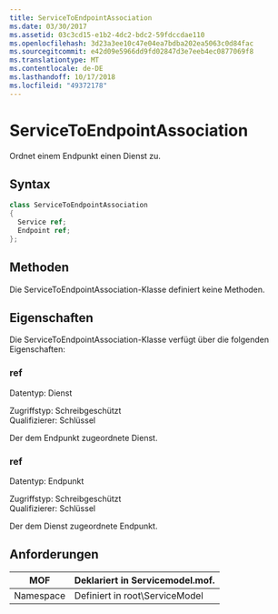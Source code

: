 ```yaml
---
title: ServiceToEndpointAssociation
ms.date: 03/30/2017
ms.assetid: 03c3cd15-e1b2-4dc2-bdc2-59fdccdae110
ms.openlocfilehash: 3d23a3ee10c47e04ea7bdba202ea5063c0d84fac
ms.sourcegitcommit: e42d09e5966dd9fd02847d3e7eeb4ec0877069f8
ms.translationtype: MT
ms.contentlocale: de-DE
ms.lasthandoff: 10/17/2018
ms.locfileid: "49372178"
---
```

# <a name="servicetoendpointassociation"></a>ServiceToEndpointAssociation
Ordnet einem Endpunkt einen Dienst zu.  
  
## <a name="syntax"></a>Syntax  
  
```csharp
class ServiceToEndpointAssociation  
{  
  Service ref;  
  Endpoint ref;  
};  
```  
  
## <a name="methods"></a>Methoden  
 Die ServiceToEndpointAssociation-Klasse definiert keine Methoden.  
  
## <a name="properties"></a>Eigenschaften  
 Die ServiceToEndpointAssociation-Klasse verfügt über die folgenden Eigenschaften:  
  
### <a name="ref"></a>ref  
 Datentyp: Dienst  
  
 Zugriffstyp: Schreibgeschützt  
Qualifizierer: Schlüssel  
  
 Der dem Endpunkt zugeordnete Dienst.  
  
### <a name="ref"></a>ref  
 Datentyp: Endpunkt  
  
 Zugriffstyp: Schreibgeschützt  
Qualifizierer: Schlüssel  
  
 Der dem Dienst zugeordnete Endpunkt.  
  
## <a name="requirements"></a>Anforderungen  
  
|MOF|Deklariert in Servicemodel.mof.|  
|---------|-----------------------------------|  
|Namespace|Definiert in root\ServiceModel|
